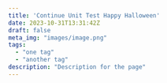 ```yaml
---
title: 'Continue Unit Test Happy Halloween'
date: 2023-10-31T13:31:42Z
draft: false
meta_img: "images/image.png"
tags:
  - "one tag"
  - "another tag"
description: "Description for the page"
---
```

